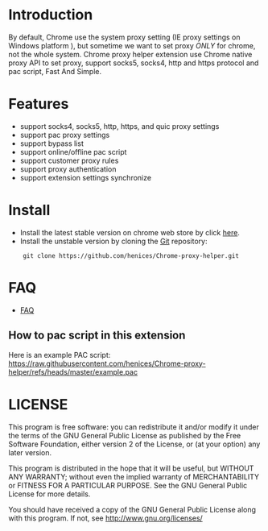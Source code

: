 # Introduction
By default, Chrome use the system proxy setting (IE proxy settings on Windows platform ),
but sometime we want to set proxy *ONLY* for chrome, not the whole system. Chrome proxy 
helper extension use Chrome native proxy API to set proxy, support  socks5, socks4, http 
and https protocol and pac script, Fast And Simple.

# Features
* support socks4, socks5, http, https, and quic proxy settings
* support pac proxy settings
* support bypass list
* support online/offline pac script
* support customer proxy rules
* support proxy authentication
* support extension settings synchronize

# Install
* Install the latest stable version on chrome web store by click [here](https://chrome.google.com/webstore/detail/proxy-helper/mnloefcpaepkpmhaoipjkpikbnkmbnic).
* Install the unstable version by cloning the [Git](https://github.com/henices/Chrome-proxy-helper.git) repository:

```
    git clone https://github.com/henices/Chrome-proxy-helper.git
```

# FAQ

* [FAQ](https://github.com/henices/Chrome-proxy-helper/wiki/FAQ)

## How to pac script in this extension

Here is an example PAC script: https://raw.githubusercontent.com/henices/Chrome-proxy-helper/refs/heads/master/example.pac


# LICENSE
This program is free software: you can redistribute it and/or modify
it under the terms of the GNU General Public License as published by
the Free Software Foundation, either version 2 of the License, or
(at your option) any later version.

This program is distributed in the hope that it will be useful,
but WITHOUT ANY WARRANTY; without even the implied warranty of
MERCHANTABILITY or FITNESS FOR A PARTICULAR PURPOSE.  See the
GNU General Public License for more details.
 
You should have received a copy of the GNU General Public License
along with this program.  If not, see <http://www.gnu.org/licenses/>

